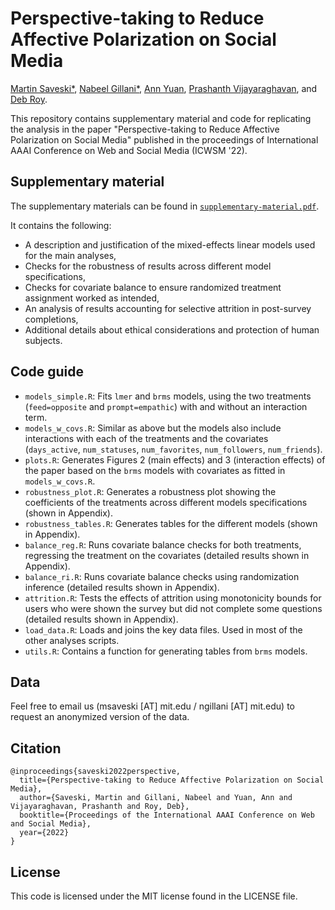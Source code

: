 # Perspective-taking to Reduce Affective Polarization on Social Media
[Martin Saveski*](http://martinsaveski.com),
[Nabeel Gillani*](https://www.nabeelgillani.com/), 
[Ann Yuan](https://www.media.mit.edu/people/annyuan/overview/), 
[Prashanth Vijayaraghavan](https://www.mit.edu/~pralav/), and 
[Deb Roy](https://www.media.mit.edu/people/dkroy/overview/).

This repository contains supplementary material and code for replicating the analysis in 
the paper "Perspective-taking to Reduce Affective Polarization on Social Media" 
published in the proceedings of International AAAI Conference on Web and Social Media (ICWSM '22).

## Supplementary material
The supplementary materials can be found in [`supplementary-material.pdf`](https://github.com/msaveski/twitter_perspective_taking/raw/main/supplementary-material.pdf).

It contains the following:
- A description and justification of the mixed-effects linear models used for the main analyses,
- Checks for the robustness of results across different model specifications,
- Checks for covariate balance to ensure randomized treatment assignment worked as intended,
- An analysis of results accounting for selective attrition in post-survey completions,
- Additional details about ethical considerations and protection of human subjects.

## Code guide
- `models_simple.R`: Fits `lmer` and `brms` models, using the two treatments (`feed=opposite` and `prompt=empathic`) with and without an interaction term.
- `models_w_covs.R`: Similar as above but the models also include interactions with each of the treatments and the covariates (`days_active`, `num_statuses`, `num_favorites`, `num_followers`, `num_friends`).
- `plots.R`: Generates Figures 2 (main effects) and 3 (interaction effects) of the paper based on the `brms` models with covariates as fitted in `models_w_covs.R`.
- `robustness_plot.R`: Generates a robustness plot showing the coefficients of the treatments across different models specifications (shown in Appendix).
- `robustness_tables.R`: Generates tables for the different models (shown in Appendix).
- `balance_reg.R`: Runs covariate balance checks for both treatments, regressing the treatment on the covariates (detailed results shown in Appendix).
- `balance_ri.R`: Runs covariate balance checks using randomization inference (detailed results shown in Appendix).
- `attrition.R`: Tests the effects of attrition using monotonicity bounds for users who were shown the survey but did not complete some questions (detailed results shown in Appendix).
- `load_data.R`: Loads and joins the key data files. Used in most of the other analyses scripts.
- `utils.R`: Contains a function for generating tables from `brms` models.

## Data
Feel free to email us (msaveski [AT] mit.edu / ngillani [AT] mit.edu) to request an anonymized version of the data.

## Citation
```
@inproceedings{saveski2022perspective,
  title={Perspective-taking to Reduce Affective Polarization on Social Media},
  author={Saveski, Martin and Gillani, Nabeel and Yuan, Ann and Vijayaraghavan, Prashanth and Roy, Deb},
  booktitle={Proceedings of the International AAAI Conference on Web and Social Media},
  year={2022}
}
```

## License
This code is licensed under the MIT license found in the LICENSE file.
